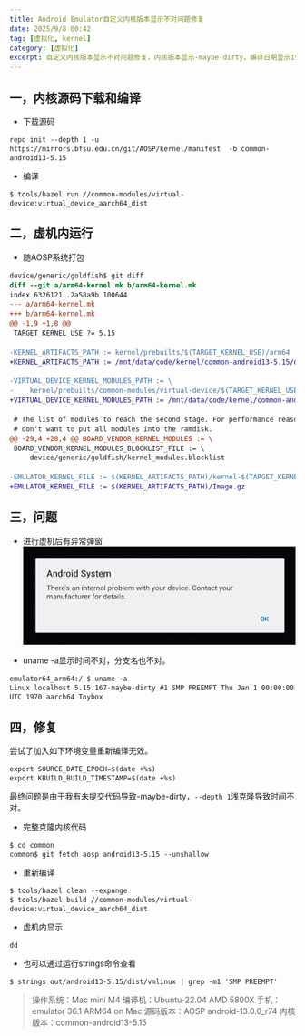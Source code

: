 ```yaml
---
title: Android Emulator自定义内核版本显示不对问题修复
date: 2025/9/8 00:42
tag: [虚拟化, kernel]
category: [虚拟化]
excerpt: 自定义内核版本显示不对问题修复，内核版本显示-maybe-dirty，编译日期显示1970
---
```


## 一，内核源码下载和编译
- 下载源码
```
repo init --depth 1 -u https://mirrors.bfsu.edu.cn/git/AOSP/kernel/manifest  -b common-android13-5.15
```
- 编译
```
$ tools/bazel run //common-modules/virtual-device:virtual_device_aarch64_dist
```

## 二，虚机内运行
- 随AOSP系统打包
``` diff
device/generic/goldfish$ git diff 
diff --git a/arm64-kernel.mk b/arm64-kernel.mk
index 6326121..2a58a9b 100644
--- a/arm64-kernel.mk
+++ b/arm64-kernel.mk
@@ -1,9 +1,8 @@
 TARGET_KERNEL_USE ?= 5.15
 
-KERNEL_ARTIFACTS_PATH := kernel/prebuilts/$(TARGET_KERNEL_USE)/arm64
+KERNEL_ARTIFACTS_PATH := /mnt/data/code/kernel/common-android13-5.15/out/android13-5.15/dist
 
-VIRTUAL_DEVICE_KERNEL_MODULES_PATH := \
-    kernel/prebuilts/common-modules/virtual-device/$(TARGET_KERNEL_USE)/arm64
+VIRTUAL_DEVICE_KERNEL_MODULES_PATH := /mnt/data/code/kernel/common-android13-5.15/out/android13-5.15/dist
 
 # The list of modules to reach the second stage. For performance reasons we
 # don't want to put all modules into the ramdisk.
@@ -29,4 +28,4 @@ BOARD_VENDOR_KERNEL_MODULES := \
 BOARD_VENDOR_KERNEL_MODULES_BLOCKLIST_FILE := \
     device/generic/goldfish/kernel_modules.blocklist
 
-EMULATOR_KERNEL_FILE := $(KERNEL_ARTIFACTS_PATH)/kernel-$(TARGET_KERNEL_USE)-gz
+EMULATOR_KERNEL_FILE := $(KERNEL_ARTIFACTS_PATH)/Image.gz
```

## 三，问题
- 进行虚机后有异常弹窗
![](/img/blog/system-error-dialog.png)

- uname -a显示时间不对，分支名也不对。
```
emulator64_arm64:/ $ uname -a
Linux localhost 5.15.167-maybe-dirty #1 SMP PREEMPT Thu Jan 1 00:00:00 UTC 1970 aarch64 Toybox
```
## 四，修复
尝试了加入如下环境变量重新编译无效。
```
export SOURCE_DATE_EPOCH=$(date +%s)
export KBUILD_BUILD_TIMESTAMP=$(date +%s) 
```
最终问题是由于我有未提交代码导致-maybe-dirty，`--depth 1`浅克隆导致时间不对。
- 完整克隆内核代码
```
$ cd common
common$ git fetch aosp android13-5.15 --unshallow
```
- 重新编译
```
$ tools/bazel clean --expunge
$ tools/bazel build //common-modules/virtual-device:virtual_device_aarch64_dist
```
- 虚机内显示
```
dd
```

- 也可以通过运行strings命令查看
```
$ strings out/android13-5.15/dist/vmlinux | grep -m1 'SMP PREEMPT'

```

> 操作系统：Mac mini M4
> 编译机：Ubuntu-22.04 AMD 5800X
> 手机：emulator 36.1 ARM64 on Mac
> 源码版本：AOSP android-13.0.0_r74
> 内核版本：common-android13-5.15